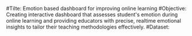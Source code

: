 #Tilte: 
Emotion based dashboard for improving online learning
#Objective: 
Creating interactive dashboard that assesses student's emotion during online learning and providing educators with precise, realtime emotional insights to tailor their teaching methodologies effectively.
#Dataset:
